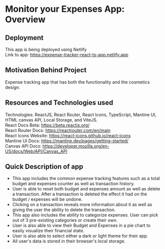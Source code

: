 # Monitor your Expenses App: Overview

## Deployment
This app is being deployed using Netlify  
Link to app: https://expense-tracker-react-ts-app.netlify.app

## Motivation Behind Project 
Expense tracking app that has both the functionality and the cosmetics design.  

## Resources and Technologies used
Technologies: ReactJS, React Router, React Icons, TypeScript, Mantine UI, HTML canvas API, Local Storage, and ViteJS.  
React Docs Beta: https://beta.reactjs.org/  
React Router Docs: https://reactrouter.com/en/main  
React Icons Website: https://react-icons.github.io/react-icons  
Mantine UI Docs: https://mantine.dev/pages/getting-started/  
Canvas API Docs: https://developer.mozilla.org/en-US/docs/Web/API/Canvas_API  

## Quick Description of app
<ul>
<li>This app includes the common expense tracking features such as a total budget and expenses counter as well as transaction history.</li>
<li>User is able to reset both budget and expenses amount as well as delete a transaction. After a transaction is deleted the effect it had on the budget / expenses will be undone.</li>
<li>Clicking on a transaction reveals more information about it as well as giving the user the ability to delete the transaction.  </li>
<li>This app also includes the ability to categorize expenses. User can pick out of 3 pre-existing categories or create their own.  </li>
<li>User is also able to view their Budget and Expenses in a pie chart to easily visualize their financial state.  </li>
<li>User is also able to select either a dark or light theme for their app.  </li>
<li>All user's data is stored in their browser's local storage.  </li>
</ul>

